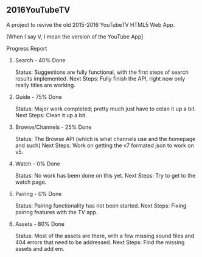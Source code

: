 
## 2016YouTubeTV

A project to revive the old 2015-2016 YouTubeTV HTML5 Web App.

[When I say V, I mean the version of the YouTube App]

Progress Report
1. Search - 40% Done

    Status: Suggestions are fully functional, with the first steps of search results implemented.
    Next Steps: Fully finish the API, right now only really titles are working.

2. Guide - 75% Done

    Status: Major work completed; pretty much just have to celan it up a bit.
    Next Steps: Clean it up a bit.

3. Browse/Channels - 25% Done

    Status: The Browse API (which is what channels use and the homepage and such)
    Next Steps: Work on getting the v7 formated json to work on v5.

4. Watch - 0% Done

    Status: No work has been done on this yet.
    Next Steps: Try to get to the watch page.

5. Pairing - 0% Done

    Status: Pairing functionality has not been started.
    Next Steps: Fixing pairing features with the TV app.

6. Assets - 80% Done

    Status: Most of the assets are there, with a few missing sound files and 404 errors that need to be addressed.
    Next Steps: Find the missing assets and add em.
